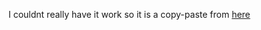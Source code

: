 I couldnt really have it work so it is a copy-paste from [here](https://gist.github.com/patrickmn/1549985)